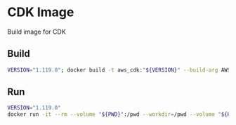 # CDK Image

Build image for CDK

## Build

```bash
VERSION="1.119.0"; docker build -t aws_cdk:"${VERSION}" --build-arg AWS_CDK_VERSION="${VERSION}" .
```

## Run

```bash
VERSION="1.119.0"
docker run -it --rm --volume "${PWD}":/pwd --workdir=/pwd --volume "${HOME}/.aws":/root/.aws --entrypoint=/bin/bash "aws_cdk:${VERSION}"
```
